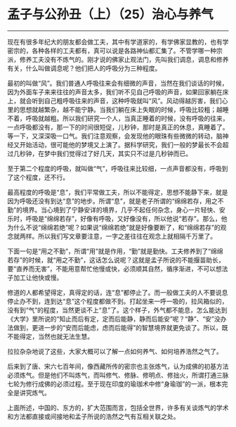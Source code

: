 # 孟子与公孙丑（上）（25）治心与养气

------

现在有很多年纪大的朋友都会做工夫，其中有学道家的，有学佛家显教的，也有学密宗的，各种各样的工夫都有，真可以说是各路神仙都汇集了。不管学哪一种宗派，修养工夫没有不炼气的。刚才说的佛家止观法门，先叫我们调息，调息和修养有关，什么叫做调息呢？他们把人的呼吸分为三种程度。

最初的叫做“风”。我们普通人呼吸往来会有细微的声音，当然在我们谈话的时候，因为外面车子来来往往的声音太多，我们听不见自己呼吸的声音，如果回家躺在床上，就会听到自己粗呼吸往来的声音，这种呼吸就叫“风”。风动得越厉害，我们心里的思想就越繁杂，越不能宁静。当我们躺在床上失眠的时候，呼吸比较粗；越睡不着，呼吸就越粗。所以我们研究一个人，当真正睡着的时候，没有呼吸的往来，一点呼吸都没有，那一下的时间很短促，儿秒钟，那时是真正的休息，真睡着了。等一下，又深深吸一口气。我们注意观察，会发现他的眼珠有些微微的转动，脑神经又开始活动，很可能他的梦境又上演了。据科学研究，我们一般的梦最长不会超过几秒钟，在梦中我们觉得过了好几天，其实只不过是几秒钟而已。

至于第二个程度的呼吸，就叫做“气”，呼吸往来比较细，一点声音都没有，呼吸到了这个程度，还不行。

最高程度的呼吸是“息”，我们平常做工夫，所以不能得定，思想不能静下来，就是因为呼吸还没有到达“息”的地步。所谓“息”，就是老子所谓的“绵绵若存，用之不勤”的境界。当心境到了宁静安详的境界，几乎不起任何杂念，身心一片轻快、安乐时，呼吸是“绵绵若存”，好像有呼吸，又好像没有，所以他说“若存”。那么，他为什么不说“绵绵若绝”呢？如果说“绵绵若绝”就是好像要断了，和“绵绵若存”的观念就两样。所以我们写文章要注意，一字之差往往在观念上就相隔千万里了。

下面一句是“用之不勤”，所谓“用”就是作用，“勤”就是勤快。工夫修养到了“绵绵若存”的时候，就“用之不勤”，这话怎么说呢？这就是孟子所说的不能揠苗助长，要“直养而无害”，不能用意帮忙他慢或快，必须顺其自然，循序渐进，不可以想法子加工让他快或慢。

修道的人都希望得定，真得定的话，连“息”都停止了。而一般做工夫的人不要说息停止办不到，连到达“息”这个程度都做不到。打起坐来一呼一吸的，拉风箱似的，没有到“气”的程度，当然更谈不上“息”了。这个样子，外气都不能息，怎么能达到《大学》里所说的“知止而后有定，定而后能静，静而后能安”呢？“静”、“安”没办法做到，更进一步的“安而后能虑，虑而后能得”的智慧境界就更免谈了。所以，既不能得定，当然也就无法生慧。

拉拉杂杂地说了这些，大家大概可以了解一点如何养气、如何培养浩然之气了。

后来到了唐、宋六七百年间，像西藏所传的密宗也主张炼气，认为成佛的初基方法必须炼气。但是他们不叫炼气，而叫修气、修脉、修明点、修拙火，所谓打通三脉七轮为修行成佛的必须过程。至于现在印度的瑜珈术中修“身瑜珈”的一派，根本完全是讲究炼气。

上面所述，中国的、东方的，扩大范围而言，包括全世界，许多有关谈炼气的学术和方法都直接或间接地和孟子所说的浩然之气有互相关联之处。
